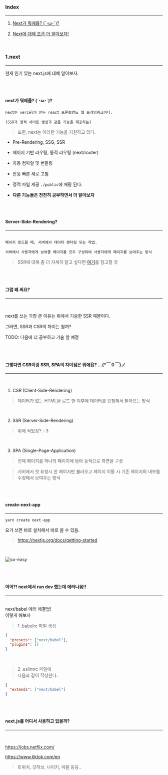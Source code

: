 ### Index

---

1. [Next가 뭐에욥? (´･ω･`)?](#1.-next?)

2. <a href="https://github.com/onlyhappiness/next-js-study/tree/main/next-intro#readme">Next에 대해 조금 더 알아보자!</a>

<br>

### 1.next

---

현재 인기 있는 next.js에 대해 알아보자.

<br>
<br>

#### next가 뭐에욥? (´･ω･`)?

```
next는 vercel이 만든 react 프론트엔드 웹 프레임워크이다.

(SSR과 정적 사이트 생성과 같은 기능을 제공하는)
```

> 또한, next는 이러한 기능을 지원하고 있다.

- Pre-Rendering, SSG, SSR

- 페이지 기반 라우팅, 동적 라우팅 (next/router)

- 자동 컴파일 및 번들링

- 반응 빠른 새로 고침

- 정적 파일 제공 `./public`에 매핑 된다.

- **다른 기능들은 천천히 공부하면서 더 알아보자**

<br>
<br>

#### Server-Side-Rendering?

---

```

페이지 로드될 때, 서버에서 데이터 랜더링 되는 작업.

서버에서 사용자에게 보여줄 페이지를 모두 구성하여 사용자에게 페이지를 보여주는 방식

```

> SSR에 대해 좀 더 자세히 알고 싶다면
> <a href="https://nextjs.org/learn/foundations/how-nextjs-works/rendering">여기</a>를 참고할 것

<br>
<br>

#### 그럼 왜 써요?

---

<br>

next를 쓰는 가장 큰 이유는 위에서 기술한 SSR 때문이다.

그러면, SSR과 CSR의 차이는 뭘까?

TODO: 다음에 더 공부하고 기술 할 예정

<br>
<br>

#### 그렇다면 CSR이랑 SSR, SPA의 차이점은 뭐에욥? ...(\*￣０￣)ノ

---

<br>

1. CSR (Client-Side-Rendering)

> 데이터가 없는 HTML을 로드 한 이후에 데이터를 요청해서 받아오는 방식

<br>

2. SSR (Server-Side-Rendering)

> 위에 적었징? :-3

<br>

3. SPA (Single-Page-Application)

> 전체 페이지를 하나의 페이지에 담아 동적으로 화면을 구성

> 서버에서 첫 요청시 한 페이지만 불러오고 페이지 이동 시 기존 페이지의 내부를 수정해서 보여주는 방식

<br>
<br>

#### create-next-app

---

```javascript
yarn create next-app
```

요거 쓰면 바로 설치해서 바로 쓸 수 있음.

> https://nextjs.org/docs/getting-started

<br>

![so-easy](https://user-images.githubusercontent.com/79133968/158399374-f05ef39a-25ff-4da8-a3d9-724f79398329.jpg)

<br>
<br>

#### 어어?! next에서 run dev 했는데 에러나옴!!

---

<br>
next/babel 에러 해결법! <br>
이렇게 해보자
<br>

> 1 .babelrc 파일 생성

```json
{
  "presets": ["next/babel"],
  "plugins": []
}
```

<br>

> 2 .eslintrc 파일에 <br>
> 다음과 같이 작성한다.

```json
{
  "extends": ["next/babel"]
}
```

<br>
<br>

#### next.js를 어디서 사용하고 있을까?

---

<br>

https://jobs.netflix.com/

https://www.tiktok.com/en

> 트위치, 깃허브, 나이키, 마블 등등..

<br>
